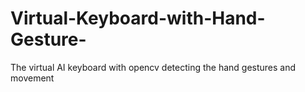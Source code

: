 # Virtual-Keyboard-with-Hand-Gesture-
The virtual AI keyboard with opencv detecting the hand gestures and movement
